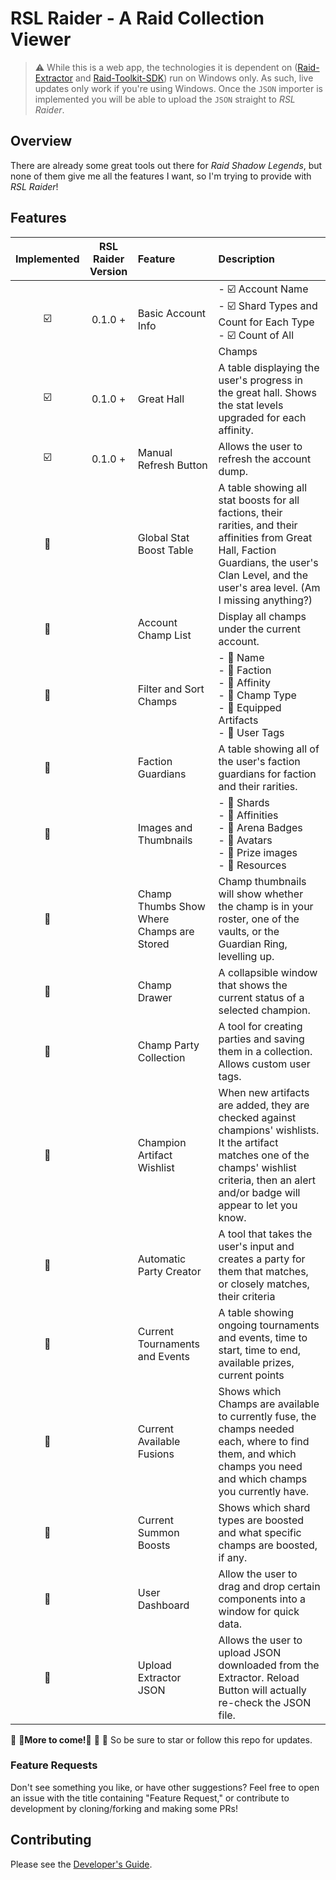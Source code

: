# RSL Raider - A Raid Collection Viewer

> :warning: While this is a web app, the technologies it is dependent on
> ([Raid-Extractor](https://github.com/raid-toolkit/extractor/releases) and [Raid-Toolkit-SDK](https://github.com/raid-toolkit/raid-toolkit-sdk#installation))
> run on Windows only. As such, live updates only work if you're using Windows.
> Once the `JSON` importer is implemented you will be able to upload the `JSON` straight
> to _RSL Raider_.

## Overview

There are already some great tools out there for _Raid Shadow Legends_, but none of
them give me all the features I want, so I'm trying to provide with _RSL Raider_! 

## Features

|       Implemented       | RSL Raider<br>Version | Feature                                   | Description                                                                                                                                                                                                                       |
|:-----------------------:|:---------------------:|:------------------------------------------|:----------------------------------------------------------------------------------------------------------------------------------------------------------------------------------------------------------------------------------|
| :ballot_box_with_check: |        0.1.0 +        | Basic Account Info                        | - :ballot_box_with_check: Account Name<br> - :ballot_box_with_check: Shard Types and Count for Each Type<br> - :ballot_box_with_check: Count of All Champs<br>                                                                    |
| :ballot_box_with_check: |        0.1.0 +        | Great Hall                                | A table displaying the user's progress in the great hall. Shows the stat levels upgraded for each affinity.                                                                                                                       |
| :ballot_box_with_check: |        0.1.0 +        | Manual Refresh Button                     | Allows the user to refresh the account dump.                                                                                                                                                                                      |
|  :white_square_button:  |                       | Global Stat Boost Table                   | A table showing all stat boosts for all factions, their rarities, and their affinities from Great Hall, Faction Guardians, the user's Clan Level, and the user's area level. (Am I missing anything?)                             |
|  :white_square_button:  |                       | Account Champ List                        | Display all champs under the current account.                                                                                                                                                                                     |
|  :white_square_button:  |                       | Filter and Sort Champs                    | - :white_square_button: Name<br> - :white_square_button: Faction<br> - :white_square_button: Affinity<br> - :white_square_button: Champ Type<br> - :white_square_button: Equipped Artifacts<br> - :white_square_button: User Tags |
|  :white_square_button:  |                       | Faction Guardians                         | A table showing all of the user's faction guardians for faction and their rarities.                                                                                                                                               |
|  :white_square_button:  |                       | Images and Thumbnails                     | - :white_square_button: Shards<br> - :white_square_button: Affinities<br> - :white_square_button: Arena Badges<br> - :white_square_button: Avatars<br> - :white_square_button: Prize images<br> - :white_square_button: Resources |
|  :white_square_button:  |                       | Champ Thumbs Show Where Champs are Stored | Champ thumbnails will show whether the champ is in your roster, one of the vaults, or the Guardian Ring, levelling up.                                                                                                            |
|  :white_square_button:  |                       | Champ Drawer                              | A collapsible window that shows the current status of a selected champion.                                                                                                                                                        |
|  :white_square_button:  |                       | Champ Party Collection                    | A tool for creating parties and saving them in a collection. Allows custom user tags.                                                                                                                                             |
|  :white_square_button:  |                       | Champion Artifact Wishlist                | When new artifacts are added, they are checked against champions' wishlists. It the artifact matches one of the champs' wishlist criteria, then an alert and/or badge will appear to let you know.                                |
|  :white_square_button:  |                       | Automatic Party Creator                   | A tool that takes the user's input and creates a party for them that matches, or closely matches, their criteria                                                                                                                  |
|  :white_square_button:  |                       | Current Tournaments and Events            | A table showing ongoing tournaments and events, time to start, time to end, available prizes, current points                                                                                                                      |
|  :white_square_button:  |                       | Current Available Fusions                 | Shows which Champs are available to currently fuse, the champs needed each, where to find them, and which champs you need and which champs you currently have.                                                                    |
|  :white_square_button:  |                       | Current Summon Boosts                     | Shows which shard types are boosted and what specific champs are boosted, if any.                                                                                                                                                 |
|  :white_square_button:  |                       | User Dashboard                            | Allow the user to drag and drop certain components into a window for quick data.                                                                                                                                                  |
|  :white_square_button:  |                       | Upload Extractor JSON                     | Allows the user to upload JSON downloaded from the Extractor. Reload Button will actually re-check the JSON file.                                                                                                                 |

:star2: :star2:**More to come!**:star2: :star2: :monocle_face: So be sure to star or follow this repo for updates.

### Feature Requests
Don't see something you like, or have other suggestions? Feel free to open an issue with the title containing "Feature Request," or contribute to development by cloning/forking and making some PRs!

## Contributing
Please see the [Developer's Guide](https://github.com/sundayj/RSL-Raider/blob/main/DEVELOPERS.md).
